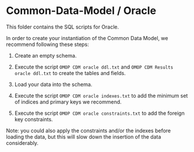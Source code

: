 Common-Data-Model / Oracle
=================

This folder contains the SQL scripts for Oracle. 

In order to create your instantiation of the Common Data Model, we recommend following these steps:

1. Create an empty schema.

2. Execute the script `OMOP CDM oracle ddl.txt`  and `OMOP CDM Results oracle ddl.txt` to create the tables and fields.

3. Load your data into the schema.

4. Execute the script `OMOP CDM oracle indexes.txt` to add the minimum set of indices and primary keys we recommend.

5. Execute the script `OMOP CDM oracle constraints.txt` to add the foreign key constraints.

Note: you could also apply the constraints and/or the indexes before loading the data, but this will slow down the insertion of the data considerably.

